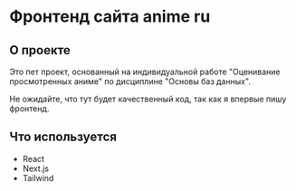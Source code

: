 # Фронтенд сайта anime ru

## О проекте
Это пет проект, основанный на индивидуальной работе "Оценивание просмотренных аниме" по дисциплине "Основы баз данных".

Не ожидайте, что тут будет качественный код, так как я впервые пишу фронтенд.

## Что используется

- React
- Next.js
- Tailwind
